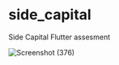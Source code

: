 # side_capital

Side Capital Flutter assesment




![Screenshot (376)](https://user-images.githubusercontent.com/96491059/195911604-d2c0ebd4-efa8-4a0c-8b62-95a89c662788.png)

